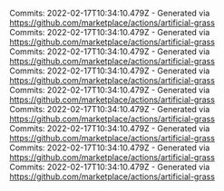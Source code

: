 Commits: 2022-02-17T10:34:10.479Z - Generated via https://github.com/marketplace/actions/artificial-grass
<br>
Commits: 2022-02-17T10:34:10.479Z - Generated via https://github.com/marketplace/actions/artificial-grass
<br>
Commits: 2022-02-17T10:34:10.479Z - Generated via https://github.com/marketplace/actions/artificial-grass
<br>
Commits: 2022-02-17T10:34:10.479Z - Generated via https://github.com/marketplace/actions/artificial-grass
<br>
Commits: 2022-02-17T10:34:10.479Z - Generated via https://github.com/marketplace/actions/artificial-grass
<br>
Commits: 2022-02-17T10:34:10.479Z - Generated via https://github.com/marketplace/actions/artificial-grass
<br>
Commits: 2022-02-17T10:34:10.479Z - Generated via https://github.com/marketplace/actions/artificial-grass
<br>
Commits: 2022-02-17T10:34:10.479Z - Generated via https://github.com/marketplace/actions/artificial-grass
<br>
Commits: 2022-02-17T10:34:10.479Z - Generated via https://github.com/marketplace/actions/artificial-grass
<br>
